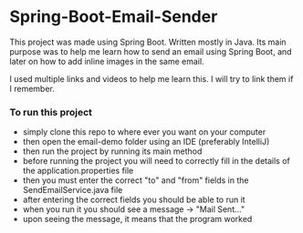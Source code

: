 # Spring-Boot-Email-Sender


This project was made using Spring Boot. Written mostly in Java. 
Its main purpose was to help me learn how to send an email using Spring Boot, and later on how to add inline images in the same email.

I used multiple links and videos to help me learn this. I will try to link them if I remember.


### To run this project
- simply clone this repo to where ever you want on your computer
- then open the email-demo folder using an IDE (preferably IntelliJ)
- then run the project by running its main method 
- before running the project you will need to correctly fill in the details of the application.properties file
- then you must enter the correct "to" and "from" fields in the SendEmailService.java file
- after entering the correct fields you should be able to run it 
- when you run it you should see a message -> "Mail Sent..."
- upon seeing the message, it means that the program worked
